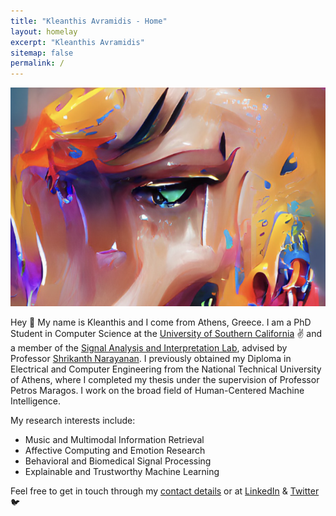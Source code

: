 ```yaml
---
title: "Kleanthis Avramidis - Home"
layout: homelay
excerpt: "Kleanthis Avramidis"
sitemap: false
permalink: /
---
```


<p align="center">
  <img src="images/emotions.png"
     alt="emotions"
     style="float: center" width="570" height="350" />
</p>

Hey :wave: My name is Kleanthis and I come from Athens, Greece. I am a PhD Student in Computer Science at the [University of Southern California](https://www.usc.edu/) :v: and a member of the [Signal Analysis and Interpretation Lab](https://sail.usc.edu/), advised by Professor [Shrikanth Narayanan](https://sail.usc.edu/people/shri.html). I previously obtained my Diploma in Electrical and Computer Engineering from the National Technical University of Athens, where I completed my thesis under the supervision of Professor Petros Maragos. I work on the broad field of Human-Centered Machine Intelligence.

My research interests include:

* Music and Multimodal Information Retrieval
* Affective Computing and Emotion Research
* Behavioral and Biomedical Signal Processing
* Explainable and Trustworthy Machine Learning

Feel free to get in touch through my [contact details](https://klean2050.github.io/contact/) or at [LinkedIn](https://www.linkedin.com/in/kleanthis-avramidis-274a91114/) & [Twitter](https://twitter.com/KAvramidis) :bird:
